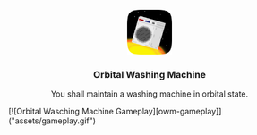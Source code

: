<br />
<div align="center">
<img src="assets/logo.png" alt="Logo" width="80" height="80">

<h3 align="center">Orbital Washing Machine</h3>
<p align="center">
You shall maintain a washing machine in orbital state.
<br />
</div>
[![Orbital Wasching Machine Gameplay][owm-gameplay]]("assets/gameplay.gif")
